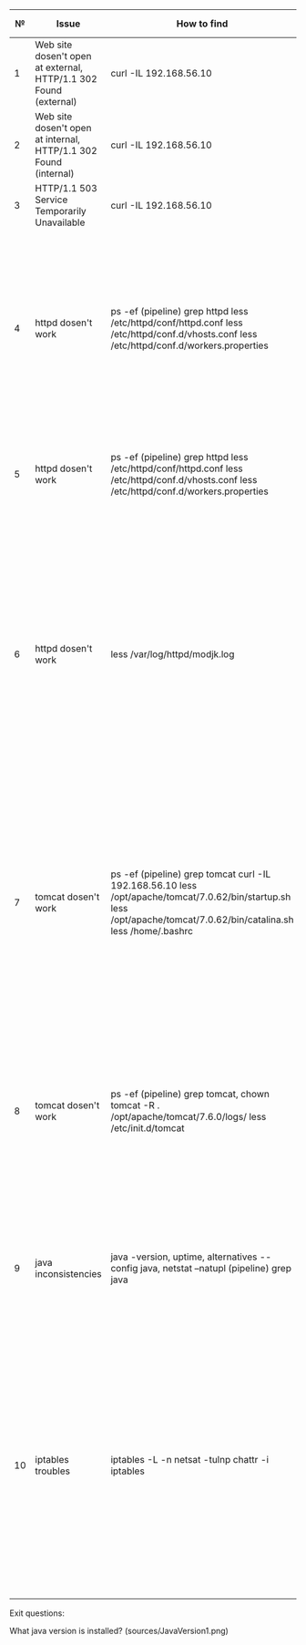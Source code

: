 
| №  |  Issue | How to find  |  Time to find |  How to fix |  Time to fix |
|---|---|---|---|---|---|
|  1 | Web site dosen't open at external, HTTP/1.1 302 Found (external) | curl -IL 192.168.56.10  | 2 minutes  |  Checking the operability of httpd service at host machine |  2 minutes |
| 2  |  Web site dosen't open at internal, HTTP/1.1 302 Found (internal) | curl -IL 192.168.56.10  | 2 minutes  |  Checking the operability of httpd service at virtual machine  | 2 minutes  |
| 3  |  HTTP/1.1 503 Service Temporarily Unavailable |  curl -IL 192.168.56.10 |  2 mintues | Checking the operability of tomcat service at virtual machine  |  2 minutes |
| 4  |  httpd dosen't work |  ps -ef (pipeline) grep httpd less /etc/httpd/conf/httpd.conf less /etc/httpd/conf.d/vhosts.conf less /etc/httpd/conf.d/workers.properties | 20 minutes  |  httpd process is started. We see that the process Main config includes config files from /etc/httpd/conf.d/ and vhosts.conf is one of these files. That means, we have to comment Virtual Host in the main config file httpd.conf and Virtual host will be listen via vhosts.conf file, also we have to comment the line #NameVirtualHost 0.0.0.0:80 | 40 minutes |
| 5  |  httpd dosen't work |  ps -ef (pipeline) grep httpd less /etc/httpd/conf/httpd.conf less /etc/httpd/conf.d/vhosts.conf less /etc/httpd/conf.d/workers.properties | 20 minutes  | We see that the log  repository is different at main config file and in vhosts.conf and httpd.conf files. We've done a few changes into the vhosts.conf file on VirtualHost *:80 | 40 minutes |
| 6  |  httpd dosen't work | less /var/log/httpd/modjk.log  | 20 minutes  | We see at our log file that our workers don't match to real names that listed in workers.properties files. We see that our workers do not match here and fix it with the right names replacing and change 192.168.56.100 to 192.168.56.10 After all we've restarted our httpd service and see that it is work correctly. By culr -IL 192.168.56.10 from external and internal and we see 503 Service Temporarily Unavailable (that means that our tomcat dosen't work) | 20 minutes |
| 7  |   tomcat dosen't work | ps -ef (pipeline) grep tomcat curl -IL 192.168.56.10 less /opt/apache/tomcat/7.0.62/bin/startup.sh less /opt/apache/tomcat/7.0.62/bin/catalina.sh less /home/.bashrc | 60 minutes  | We are going to see that tomcat isn't work as process and finding the directory from startup.sh file trying to startup link and we can not find it. In that file we can see that something refers to catalina.sh. After we are checking catalina.sh file and see that CATALINA_HOME is variable also we're going to home/.bashrc file and see different variables but no CATALINA_HOME. We;ve commented these lines in .bashrc file and restart tomcat | 60 minutes |
| 8  |   tomcat dosen't work | ps -ef (pipeline) grep tomcat, chown tomcat -R . /opt/apache/tomcat/7.6.0/logs/  less /etc/init.d/tomcat | 40 minutes  | After we're trying to restart tomcat but see the error in permission for /logs files. We're going to less /etc/init.d/tomcat and see the next: extra in lines < dev/null. We've deleted it. We see that user tomcat starts tomcat service, and give him permission for directory which wasn't on his permission. Trying to restart service and it dosen't work. | 60 minutes |
| 9  |  java inconsistencies | java -version, uptime, alternatives --config java, netstat –natupl (pipeline) grep java | 20 minutes  | After we're trying to restart tomcat but see the error with java. We are checking which java installed on virtual machine, we've checked which version is using right now and after we are chaning to right version of java X64 | 60 minutes |
| 10  |  iptables troubles | iptables -L -n netsat -tulnp chattr -i iptables | 20 minutes  | We see that iptables dosen't work correctly and trying to restart it, stopping is failed and it haven't started. We are watchin that permission for file /etc/sysconfig/iptables is +i so we are changing the permission for it by command  cd /etc/sysconfig and chattr -i iptables after we see that we haven't listening for 80 port and change this line with ESTABLISHED "-A INPUT -m state --state ESTABLISHED,RELATED -j ACCEPT" after we've restarted iptables and it works | 60 minutes |

Exit questions:

What java version is installed?
(sources/JavaVersion1.png)
